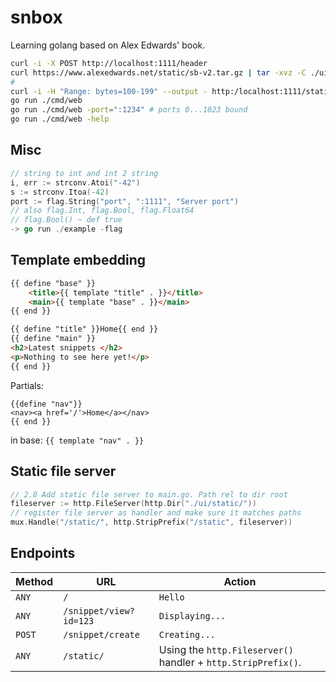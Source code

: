 # snbox

Learning golang based on Alex Edwards' book.

```sh
curl -i -X POST http://localhost:1111/header
curl https://www.alexedwards.net/static/sb-v2.tar.gz | tar -xvz -C ./ui/static
# 
curl -i -H "Range: bytes=100-199" --output - http:/localhost:1111/static/img/logo.png
go run ./cmd/web
go run ./cmd/web -port=":1234" # ports 0...1023 bound
go run ./cmd/web -help
```

## Misc 

```go
// string to int and int 2 string
i, err := strconv.Atoi("-42")
s := strconv.Itoa(-42)
port := flag.String("port", ":1111", "Server port") 
// also flag.Int, flag.Bool, flag.Float64
// flag.Bool() ~ def true
-> go run ./example -flag
```


## Template embedding 

```html
{{ define "base" }}
    <title>{{ template "title" . }}</title>
    <main>{{ template "base" . }}</main>
{{ end }}
```

```html
{{ define "title" }}Home{{ end }}
{{ define "main" }}
<h2>Latest snippets </h2>
<p>Nothing to see here yet!</p>
{{ end }}
```
Partials:
```
{{define "nav"}}
<nav><a href='/'>Home</a></nav>
{{ end }}
```
in base: `{{ template "nav" . }}`


## Static file server

```go
// 2.8 Add static file server to main.go. Path rel to dir root
fileserver := http.FileServer(http.Dir("./ui/static/"))
// register file server as handler and make sure it matches paths
mux.Handle("/static/", http.StripPrefix("/static", fileserver))
```

## Endpoints

Method | URL | Action
---|---|---
`ANY`  | `/` | `Hello`
`ANY`  | `/snippet/view?id=123` | `Displaying...`
`POST` | `/snippet/create` | `Creating...`
`ANY`  | `/static/` | Using the `http.Fileserver()` handler + `http.StripPrefix()`. 
